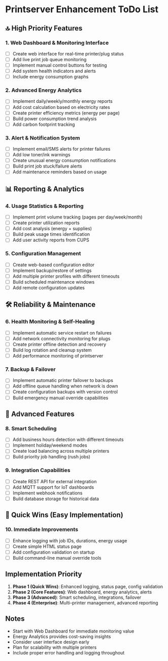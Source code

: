 # Printserver Enhancement ToDo List

## 🔝 High Priority Features

### 1. Web Dashboard & Monitoring Interface
- [ ] Create web interface for real-time printer/plug status
- [ ] Add live print job queue monitoring
- [ ] Implement manual control buttons for testing
- [ ] Add system health indicators and alerts
- [ ] Include energy consumption graphs

### 2. Advanced Energy Analytics
- [ ] Implement daily/weekly/monthly energy reports
- [ ] Add cost calculation based on electricity rates
- [ ] Create printer efficiency metrics (energy per page)
- [ ] Build power consumption trend analysis
- [ ] Add carbon footprint tracking

### 3. Alert & Notification System
- [ ] Implement email/SMS alerts for printer failures
- [ ] Add low toner/ink warnings
- [ ] Create unusual energy consumption notifications
- [ ] Build print job stuck/failure alerts
- [ ] Add maintenance reminders based on usage

## 📊 Reporting & Analytics

### 4. Usage Statistics & Reporting
- [ ] Implement print volume tracking (pages per day/week/month)
- [ ] Create printer utilization reports
- [ ] Add cost analysis (energy + supplies)
- [ ] Build peak usage times identification
- [ ] Add user activity reports from CUPS

### 5. Configuration Management
- [ ] Create web-based configuration editor
- [ ] Implement backup/restore of settings
- [ ] Add multiple printer profiles with different timeouts
- [ ] Build scheduled maintenance windows
- [ ] Add remote configuration updates

## 🛠️ Reliability & Maintenance

### 6. Health Monitoring & Self-Healing
- [ ] Implement automatic service restart on failures
- [ ] Add network connectivity monitoring for plugs
- [ ] Create printer offline detection and recovery
- [ ] Build log rotation and cleanup system
- [ ] Add performance monitoring of printserver

### 7. Backup & Failover
- [ ] Implement automatic printer failover to backups
- [ ] Add offline queue handling when network is down
- [ ] Create configuration backups with version control
- [ ] Build emergency manual override capabilities

## 🔧 Advanced Features

### 8. Smart Scheduling
- [ ] Add business hours detection with different timeouts
- [ ] Implement holiday/weekend modes
- [ ] Create load balancing across multiple printers
- [ ] Build priority job handling (rush jobs)

### 9. Integration Capabilities
- [ ] Create REST API for external integration
- [ ] Add MQTT support for IoT dashboards
- [ ] Implement webhook notifications
- [ ] Build database storage for historical data

## 🎯 Quick Wins (Easy Implementation)

### 10. Immediate Improvements
- [ ] Enhance logging with job IDs, durations, energy usage
- [ ] Create simple HTML status page
- [ ] Add configuration validation on startup
- [ ] Build command-line manual override tools

## Implementation Priority

1. **Phase 1 (Quick Wins)**: Enhanced logging, status page, config validation
2. **Phase 2 (Core Features)**: Web dashboard, energy analytics, alerts
3. **Phase 3 (Advanced)**: Smart scheduling, integrations, failover
4. **Phase 4 (Enterprise)**: Multi-printer management, advanced reporting

## Notes
- Start with Web Dashboard for immediate monitoring value
- Energy Analytics provides cost-saving insights
- Consider user interface design early
- Plan for scalability with multiple printers
- Include proper error handling and logging throughout
